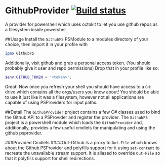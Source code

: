 # GithubProvider [![Build status](https://ci.appveyor.com/api/projects/status/deuwe8iv0n67ufsb?svg=true)](https://ci.appveyor.com/project/weswigham/githubprovider)
A provider for powershell which uses octokit to let you use github repos as a filesystem inside powershell

##Usage
Install the `GithubFS` PSModule to a modules directory of your choice, then import it in your profile with
```powershell
ipmo GithubFS
```
Additionally, visit github and grab a [personal access token](https://github.com/settings/tokens). (You should 
probably give it user and repo permissions) Drop that in your profile like so:
```powershell
$env:GITHUB_TOKEN = '<token>';
```
Great! Now once you refresh your shell you should have access to a `GH:` drive which contains all the orgs/users you
know about! You should be able to use it just like it was a filesystem, however not all applications are capable
of using PSProviders for input paths.

##Detail
The `GithubProvider` project contains a few C# classes used to bind the Github API to a PSProvider and register
the provider.
The `GithubFS` project is a powershell module which loads the `GithubProvider` and, additionally, provides a few
useful cmdlets for manipulating and using the github psprovider. 

###Provided Cmdlets
####Out-Github
Is a proxy to `Out-File` which knows about the Github PSProvider and polyfills support for it using `set-content`
to recreate the unavailable stream support. It is aliased to override `Out-File` so that it polyfills support for 
shell redirections.
